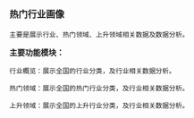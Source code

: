 ### 热门行业画像

`主要是展示行业、热门领域、上升领域相关数据及数据分析。`

**主要功能模块：**

`行业概览：展示全国的行业分类，及行业相关数据分析。`

`热门领域：展示全国的热门行业分类，及行业相关数据分析。`

`上升领域：展示全国的上升行业分类，及行业相关数据分析。`

